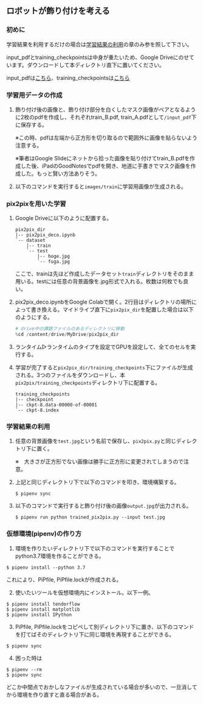 ## ロボットが飾り付けを考える

### 初めに

学習結果を利用するだけの場合は[学習結果の利用](#学習結果の利用)の章のみ参を照して下さい。

input_pdfとtraining_checkpointsは中身が重たいため、Google Driveにのせています。ダウンロードして本ディレクトリ直下に置いてください。

input_pdfは[こちら](https://drive.google.com/drive/folders/1izehNB7GK3bh5nqrKKArY0MMVTDhlQMi?usp=sharing)、training_checkpointsは[こちら](https://drive.google.com/drive/folders/1bMuWcRtnufnZGaP-9U49tIJDyV85F8Hg?usp=sharing)

### 学習用データの作成

1. 飾り付け後の画像と、飾り付け部分を白くしたマスク画像がペアとなるように2枚のpdfを作成し、それぞれtrain_B.pdf, train_A.pdfとして```/input_pdf```下に保存する。

    ※この時、pdfは左端から正方形を切り取るので範囲外に画像を貼らないよう注意する。
    
    ※筆者はGoogle Slideにネットから拾った画像を貼り付けてtrain_B.pdfを作成した後、iPadのGoodNotesでpdfを開き、地道に手書きでマスク画像を作成した。もっと賢い方法ありそう。

2. 以下のコマンドを実行すると```images/train```に学習用画像が生成される。

### pix2pixを用いた学習

1. Google Driveに以下のように配置する。
    ```
    pix2pix_dir
    |-- pix2pix_deco.ipynb
    `-- dataset
        |-- train
        `-- test
            |-- hoge.jpg
            `-- fuga.jpg
    ```
    ここで、trainは先ほど作成したデータセット```train```ディレクトリをそのまま用いる。testには任意の背景画像を.jpg形式で入れる。枚数は何枚でも良い。

2. pix2pix_deco.ipynbをGoogle Colabで開く。2行目はディレクトリの場所によって書き換える。マイドライブ直下に```pix2pix_dir```を配置した場合は以下のようにする。
    ```python
    # drive中の課題ファイルのあるディレクトリに移動
    %cd /content/drive/MyDrive/pix2pix_dir
    ```

3. ランタイム▷ランタイムのタイプを設定でGPUを設定して、全てのセルを実行する。

4. 学習が完了すると```pix2pix_dir/training_checkpoints```下にファイルが生成される。3つのファイルをダウンロードし、本```pix2pix/training_checkpoints```ディレクトリ下に配置する。
    ```
    training_checkpoints
    |-- checkpoint
    |-- ckpt-8.data-00000-of-00001
    `-- ckpt-8.index
    ```

### 学習結果の利用

1. 任意の背景画像を```test.jpg```という名前で保存し、```pix2pix.py```と同じディレクトリ下に置く。
    
    ※　大きさが正方形でない画像は勝手に正方形に変更されてしまうので注意。

2. 上記と同じディレクトリ下で以下のコマンドを叩き、環境構築する。
    ```
    $ pipenv sync
    ```

3. 以下のコマンドで実行すると飾り付け後の画像```output.jpg```が出力される。
    ```
    $ pipenv run python trained_pix2pix.py --input test.jpg
    ```

### 仮想環境(pipenv)の作り方

1. 環境を作りたいディレクトリ下で以下のコマンドを実行することでpython3.7環境を作ることができる。
```
$ pipenv install --python 3.7
```
これにより、PiPfile, PiPfile.lockが作成される。

2. 使いたいツールを仮想環境内にインストール。以下一例。
```
$ pipenv install tendorflow
$ pipenv install matplotlib
$ pipenv install IPython
```

3. PiPfile, PiPfile.lockをコピペして別ディレクトリ下に置き、以下のコマンドを打てばそのディレクトリ下に同じ環境を再現することができる。
```
$ pipenv sync
```

4. 困った時は
```
$ pipenv --rm
$ pipenv sync
```
どこか中間点でおかしなファイルが生成されている場合が多いので、一旦消してから環境を作り直すと直る場合がある。
